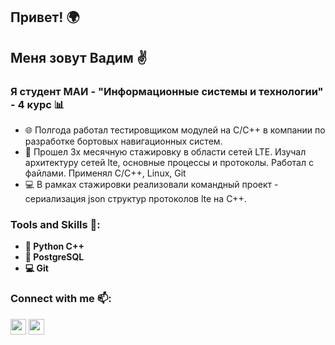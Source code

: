 ## Привет! :earth_africa: 

## Меня зовут Вадим :v:
### Я студент МАИ - "Информационные системы и технологии" - 4 курс :bar_chart:

- :globe_with_meridians: Полгода работал тестировщиком модулей на C/C++ в компании по разработке бортовых навигационных систем.
- :rocket: Прошел 3х месячную стажировку в области сетей LTE. Изучал архитектуру сетей lte, основные процессы и протоколы. Работал с файлами. Применял C/C++, Linux, Git
- :computer: В рамках стажировки реализовали командный проект - сериализация json структур протоколов lte на C++.



### Tools and Skills :hammer::
- **:snake: Python C++**
- **:notebook_with_decorative_cover: PostgreSQL**
- **:computer: Git**

### Connect with me :mailbox::
<p> <a href="mailto:email@email.com/"><img src="https://cdn.icon-icons.com/icons2/2429/PNG/512/mail_ru_logo_icon_147267.png" height=25></a> <a href="https://t.me/vadimzvadim"><img src="https://upload.wikimedia.org/wikipedia/commons/thumb/8/82/Telegram_logo.svg/768px-Telegram_logo.svg.png?20220101141644" height=25></a>

<!--
**VadimZubarev/VadimZubarev** is a ✨ _special_ ✨ repository because its `README.md` (this file) appears on your GitHub profile.

Here are some ideas to get you started:

- 🔭 I’m currently working on ...
- 🌱 I’m currently learning ...
- 👯 I’m looking to collaborate on ...
- 🤔 I’m looking for help with ...
- 💬 Ask me about ...
- 📫 How to reach me: ...
- 😄 Pronouns: ...
- ⚡ Fun fact: ...
-->
